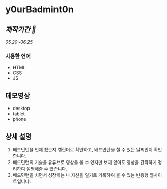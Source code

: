 # **y0urBadmint0n**



## *제작기간 📄*
*05.20~06.25*

### 사용한 언어
* HTML
* CSS
* JS

## 데모영상
* desktop
* tablet
* phone 
    




## 상세 설명

1. 배드민턴을 언제 쳤는지 캘린더로 확인하고, 배드민턴을 칠 수 있는 날씨인지 확인합니다.
2. 배드민턴의 기술을 유튜브로 영상을 볼 수 있지만 보지 않아도 영상을 간략하게 정리하여 설명해줄 수 있습니다.
3. 배드민턴을 치면서 성장하는 나 자신을 일기로 기록하여 볼 수 있는 반응형 웹사이트입니다.

